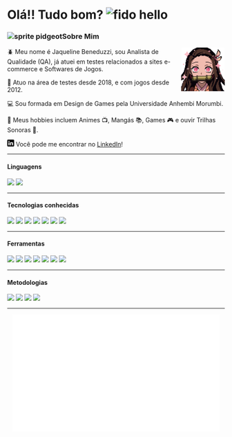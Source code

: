 # Olá!! Tudo bom? ![][1.1]

### ![][3.1]Sobre Mim

<!-- Image aligned to the right -->
<img align="right" width="20%" src="assets/nezuko2.gif"/>

<p> 🪲 Meu nome é Jaqueline Beneduzzi, sou Analista de Qualidade (QA), já atuei em testes relacionados a sites e-commerce e Softwares de Jogos.</p>
<p> 🎲 Atuo na área de testes desde 2018, e com jogos desde 2012.</p>
<p> 💻 Sou formada em Design de Games pela Universidade Anhembi Morumbi. </p>
<p> 💜 Meus hobbies incluem Animes 📺, Mangás 📚, Games 🎮 e ouvir Trilhas Sonoras 🎼.</p>

[![LinkedIn][1.2]][1] Você pode me encontrar no [LinkedIn][1]!

---

#### Linguagens

![](https://img.shields.io/badge/Python-lightgray?style=flat&logo=python&logoColor=3776AB&color=545454&labelColor=cecece)
![](https://img.shields.io/badge/Java-lightgray?style=flat&logo=java&logoColor=007396&color=545454&labelColor=cecece)

---

#### Tecnologias conhecidas

![](https://img.shields.io/badge/Selenium-Python_&_Java-lightgray?style=flat&logo=selenium&logoColor=43B02A&color=1b74a0)
![](https://img.shields.io/badge/Appium-Python_&_Java-lightgray?style=flat&color=1b74a0)
![](https://img.shields.io/badge/Pytest-Python-lightgray?style=flat&logo=pytest&logoColor=0A9EDC&color=3776AB)
![](https://img.shields.io/badge/Behave-Python-lightgray?style=flat&color=3776AB)
![](https://img.shields.io/badge/JUnit5-Java-lightgray?style=flat&logo=JUnit5&logoColor=25A162&color=007396)
![](https://img.shields.io/badge/REST|assured-Java-lightgray?style=flat&color=007396)
![](https://img.shields.io/badge/Cucumber-Java-lightgray?style=flat&logo=cucumber&logoColor=23D96C&color=007396)

---

#### Ferramentas

![](https://img.shields.io/badge/Selenium_IDE-lightgray?style=flat&logo=selenium&logoColor=43B02A&color=545454&labelColor=cecece)
![](https://img.shields.io/badge/Jira-lightgray?style=flat&logo=jira&logoColor=0052CC&color=545454&labelColor=cecece)
![](https://img.shields.io/badge/Trello-lightgray?style=flat&logo=trello&logoColor=0052CC&color=545454&labelColor=cecece)
![](https://img.shields.io/badge/GitHub-lightgray?style=flat&logo=github&logoColor=181717&color=545454&labelColor=cecece)
![](https://img.shields.io/badge/GitLab-lightgray?style=flat&logo=gitlab&logoColor=FCA121&color=545454&labelColor=cecece)
![](https://img.shields.io/badge/IntelliJ-lightgray?style=flat&logo=intellij-idea&logoColor=000000&color=545454&labelColor=cecece)
![](https://img.shields.io/badge/PyCharm-lightgray?style=flat&logo=pycharm&logoColor=000000&color=545454&labelColor=cecece)

---

#### Metodologias

![](https://img.shields.io/badge/Scrum-lightgray?style=flat&color=545454)
![](https://img.shields.io/badge/Kanban-lightgray?style=flat&color=545454)
![](https://img.shields.io/badge/Gherkin-lightgray?style=flat&color=545454)
![](https://img.shields.io/badge/BDD-lightgray?style=flat&color=545454)

---

<div align="center">
<img src="assets/thatsallfolks.gif"/>
</div>


<!-- gifs -->
[1.1]: assets/Fido.gif (fido hello)
[2.1]: assets/nezuko2.gif (nezuko gif)
[3.1]: assets/pidgeot-mega.webp (sprite pidgeot)

<!-- ícones -->
[1.2]: assets/linkedin.png (linkedin icon)

<!-- links -->
[1]: https://www.linkedin.com/in/jaqueline-beneduzzi (my linkedin)
